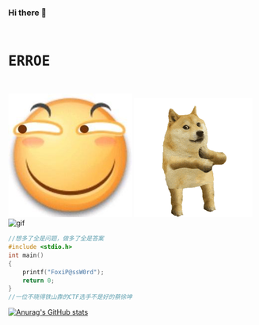 ### Hi there 👋

<pre>
    <h1>ERROE</h1>
</pre>
![gif](./滑稽头像.jpg)
![gif](./青海摇.gif)
![gif](https://cdn.nlark.com/yuque/0/2023/gif/25913285/1677418126549-8885bba4-9540-46f7-8a2d-72f97000469e.gif)
```c
//想多了全是问题，做多了全是答案
#include <stdio.h>
int main()
{
    printf("FoxiP@ssW0rd");
    return 0;
}
//一位不晓得铁山靠的CTF选手不是好的蔡徐坤
```
[![Anurag's GitHub stats](https://github-readme-stats.vercel.app/api?username=RabbitSudo)](https://github.com/anuraghazra/github-readme-stats)

